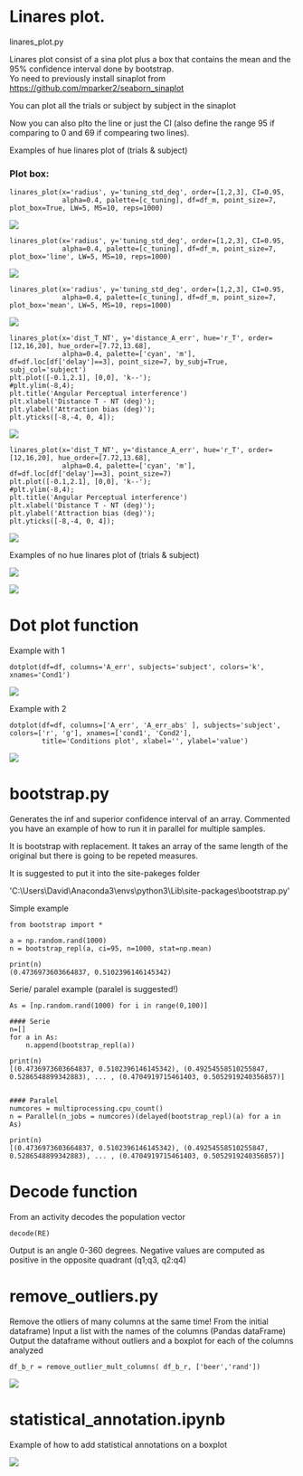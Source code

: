 
# Linares plot.  
linares_plot.py    

Linares plot consist of a sina plot plus a box that contains the mean and the 95% confidence interval done by bootstrap.  
Yo need to previously install sinaplot from https://github.com/mparker2/seaborn_sinaplot  

You can plot all the trials or subject by subject in the sinaplot

Now you can also plto the line or just the CI (also define the range 95 if comparing to 0 and 69 if compearing two lines).  

Examples of hue linares plot of (trials & subject)


### Plot box:  
```
linares_plot(x='radius', y='tuning_std_deg', order=[1,2,3], CI=0.95,
             alpha=0.4, palette=[c_tuning], df=df_m, point_size=7, plot_box=True, LW=5, MS=10, reps=1000)
```

![](https://github.com/davidbestue/funciones/blob/master/imgs/box.png)



```
linares_plot(x='radius', y='tuning_std_deg', order=[1,2,3], CI=0.95,
             alpha=0.4, palette=[c_tuning], df=df_m, point_size=7, plot_box='line', LW=5, MS=10, reps=1000)

```

![](https://github.com/davidbestue/funciones/blob/master/imgs/line.png)

```
linares_plot(x='radius', y='tuning_std_deg', order=[1,2,3], CI=0.95,
             alpha=0.4, palette=[c_tuning], df=df_m, point_size=7, plot_box='mean', LW=5, MS=10, reps=1000)

```
![](https://github.com/davidbestue/funciones/blob/master/imgs/mean.png)



```
linares_plot(x='dist_T_NT', y='distance_A_err', hue='r_T', order=[12,16,20], hue_order=[7.72,13.68],
             alpha=0.4, palette=['cyan', 'm'], df=df.loc[df['delay']==3], point_size=7, by_subj=True, subj_col='subject')
plt.plot([-0.1,2.1], [0,0], 'k--');
#plt.ylim(-8,4);
plt.title('Angular Perceptual interference')
plt.xlabel('Distance T - NT (deg)');
plt.ylabel('Attraction bias (deg)');
plt.yticks([-8,-4, 0, 4]);

```
![](https://github.com/davidbestue/funciones/blob/master/imgs/linares_hue_subj.png)


```
linares_plot(x='dist_T_NT', y='distance_A_err', hue='r_T', order=[12,16,20], hue_order=[7.72,13.68],
             alpha=0.4, palette=['cyan', 'm'], df=df.loc[df['delay']==3], point_size=7)
plt.plot([-0.1,2.1], [0,0], 'k--');
#plt.ylim(-8,4);
plt.title('Angular Perceptual interference')
plt.xlabel('Distance T - NT (deg)');
plt.ylabel('Attraction bias (deg)');
plt.yticks([-8,-4, 0, 4]);

```

![](https://github.com/davidbestue/funciones/blob/master/imgs/linares_hue_all.png)


Examples of no hue linares plot of (trials & subject)

![](https://github.com/davidbestue/funciones/blob/master/imgs/linares_subj.png)

![](https://github.com/davidbestue/funciones/blob/master/imgs/linares_all.png)



# Dot plot function

Example with 1

```
dotplot(df=df, columns='A_err', subjects='subject', colors='k', xnames='Cond1')
```

![](https://github.com/davidbestue/funciones/blob/master/imgs/download%20(1).png)





Example with 2

```
dotplot(df=df, columns=['A_err', 'A_err_abs' ], subjects='subject', colors=['r', 'g'], xnames=['cond1', 'Cond2'],
        title='Conditions plot', xlabel='', ylabel='value')
```


![](https://raw.githubusercontent.com/davidbestue/funciones/master/imgs/download.png)


# bootstrap.py

Generates the inf and superior confidence interval of an array. 
Commented you have an example of how to run it in parallel for multiple samples.

It is bootstrap with replacement. It takes an array of the same length of the original but there is going to be repeted measures.

It is suggested to put it into the site-pakeges folder

'C:\Users\David\Anaconda3\envs\python3\Lib\site-packages\bootstrap.py'


Simple example
```
from bootstrap import *

a = np.random.rand(1000)
n = bootstrap_repl(a, ci=95, n=1000, stat=np.mean)

print(n)
(0.4736973603664837, 0.5102396146145342)
```


Serie/ paralel example (paralel is suggested!)
```
As = [np.random.rand(1000) for i in range(0,100)]

#### Serie
n=[]
for a in As:
    n.append(bootstrap_repl(a))

print(n)
[(0.4736973603664837, 0.5102396146145342), (0.49254558510255847, 0.5286548899342883), ... , (0.4704919715461403, 0.5052919240356857)]


#### Paralel
numcores = multiprocessing.cpu_count()
n = Parallel(n_jobs = numcores)(delayed(bootstrap_repl)(a) for a in As)

print(n)
[(0.4736973603664837, 0.5102396146145342), (0.49254558510255847, 0.5286548899342883), ... , (0.4704919715461403, 0.5052919240356857)]
```

# Decode function

From an activity decodes the population vector

```
decode(RE)
```

Output is an angle 0-360 degrees. Negative values are computed as positive in the opposite quadrant (q1;q3, q2:q4)


# remove_outliers.py

Remove the otliers of many columns at the same time! From the initial dataframe)
Input a list with the names of the columns (Pandas dataFrame)
Output the dataframe without outliers and a boxplot for each of the columns analyzed


```
df_b_r = remove_outlier_mult_columns( df_b_r, ['beer','rand'])
```

![](https://github.com/davidbestue/funciones/blob/master/imgs/img_outliers.png)  


# statistical_annotation.ipynb  

Example of how to add statistical annotations on a boxplot

![](https://github.com/davidbestue/funciones/blob/master/imgs/stat_anot.png)    







